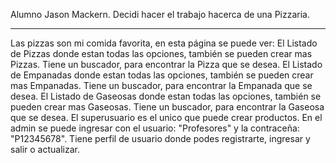 Alumno Jason Mackern. 
Decidi hacer el trabajo hacerca de una Pizzaria.
_________________________________________________________________________________________
Las pizzas son mi comida favorita, en esta página se puede ver:
El Listado de Pizzas donde estan todas las opciones, también se pueden crear mas Pizzas.
Tiene un buscador, para encontrar la Pizza que se desea.
El Listado de Empanadas donde estan todas las opciones, también se pueden crear mas Empanadas.
Tiene un buscador, para encontrar la Empanada que se desea.
El Listado de Gaseosas donde estan todas las opciones, también se pueden crear mas Gaseosas.
Tiene un buscador, para encontrar la Gaseosa que se desea.
El superusuario es el unico que puede crear productos.
En el admin se puede ingresar con el usuario: "Profesores" y la contraceña: "P12345678".
Tiene perfil de usuario donde podes registrarte, ingresar y salir o actualizar.
